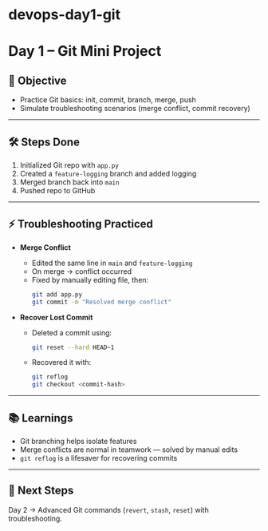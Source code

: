 # devops-day1-git
# Day 1 – Git Mini Project

## 🎯 Objective
- Practice Git basics: init, commit, branch, merge, push  
- Simulate troubleshooting scenarios (merge conflict, commit recovery)

---

## 🛠️ Steps Done
1. Initialized Git repo with `app.py`
2. Created a `feature-logging` branch and added logging
3. Merged branch back into `main`
4. Pushed repo to GitHub

---

## ⚡ Troubleshooting Practiced
- **Merge Conflict**  
  - Edited the same line in `main` and `feature-logging`
  - On merge → conflict occurred
  - Fixed by manually editing file, then:  
    ```bash
    git add app.py
    git commit -m "Resolved merge conflict"
    ```

- **Recover Lost Commit**  
  - Deleted a commit using:  
    ```bash
    git reset --hard HEAD~1
    ```  
  - Recovered it with:  
    ```bash
    git reflog
    git checkout <commit-hash>
    ```

---

## 📚 Learnings
- Git branching helps isolate features  
- Merge conflicts are normal in teamwork — solved by manual edits  
- `git reflog` is a lifesaver for recovering commits  

---

## 🚀 Next Steps
Day 2 → Advanced Git commands (`revert`, `stash`, `reset`) with troubleshooting.
